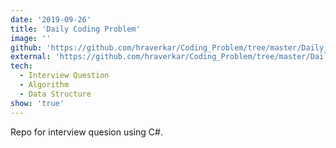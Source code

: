 ```yaml
---
date: '2019-09-26'
title: 'Daily Coding Problem'
image: ''
github: 'https://github.com/hraverkar/Coding_Problem/tree/master/Daily_Coding_Problem'
external: 'https://github.com/hraverkar/Coding_Problem/tree/master/Daily_Coding_Problem'
tech:
  - Interview Question
  - Algorithm
  - Data Structure
show: 'true'
---
```


Repo for interview quesion using C#.
